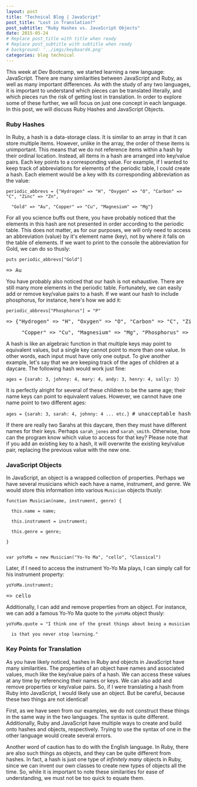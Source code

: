 ```yaml
---
layout: post
title: "Technical Blog | JavaScript"
post_title: "Lost in Translation?"
post_subtitle: "Ruby Hashes vs. JavaScript Objects"
date: 2015-05-24
# Replace post_title with title when ready
# Replace post_subtitle with subtitle when ready
# background: '../imgs/keyboard4.png'
categories: blog technical
---
```


<p>
  This week at Dev Bootcamp, we started learning a new language: JavaScript. There are many similarities between JavaScript and Ruby, as well as many important differences. As with the study of any two languages, it is important to understand which pieces can be translated literally, and which pieces run the risk of getting lost in translation. In order to explore some of these further, we will focus on just one concept in each language. In this post, we will discuss Ruby Hashes and JavaScript Objects.
</p>
<h3>Ruby Hashes</h3>
<p>
  In Ruby, a hash is a data-storage class. It is similar to an array in that it can store multiple items. However, unlike in the array, the order of these items is unimportant. This means that we do not reference items within a hash by their ordinal location. Instead, all items in a hash are arranged into key/value pairs. Each key points to a corresponding value. For example, if I wanted to keep track of abbreviations for elements of the periodic table, I could create a hash. Each element would be a key with its corresponding abbreviation as the value:
  <pre><code>periodic_abbrevs = {"Hydrogen" => "H", "Oxygen" => "O", "Carbon" => "C", "Zinc" => "Zn",</code></pre>
  <pre><code>  "Gold" => "Au", "Copper" => "Cu", "Magnesium" => "Mg"}</code></pre>
  For all you science buffs out there, you have probably noticed that the elements in this hash are not presented in order according to the periodic table. This does not matter, as for our purposes, we will only need to access an abbreviation (value) by it's element name (key), not by where it falls on the table of elements. If we want to print to the console the abbreviation for Gold, we can do so thusly:
  <pre><code>puts periodic_abbrevs["Gold"]</code></pre>
  <pre><samp>=> Au</samp></pre>
  You have probably also noticed that our hash is not exhaustive. There are still many more elements in the periodic table. Fortunately, we can easily add or remove key/value pairs to a hash. If we want our hash to include phosphorus, for instance, here's how we add it:
  <pre><code>periodic_abbrevs["Phosphorus"] = "P"</code></pre>
  <pre><samp>=> {"Hydrogen" => "H", "Oxygen" => "O", "Carbon" => "C", "Zinc" => "Zn", "Gold" => "Au",</samp></pre>
  <pre><samp>     "Copper" => "Cu", "Magnesium" => "Mg", "Phosphorus" => "P"}</samp></pre>
</p>
<p>
  A hash is like an algebraic function in that multiple keys may point to equivalent values, but a single key cannot point to more than one value. In other words, each input must have only one output. To give another example, let's say that we are keeping track of the ages of children at a daycare. The following hash would work just fine:
  <pre><code>ages = {sarah: 3, johnny: 4, mary: 4, andy: 3, henry: 4, sally: 3}</code></pre>
  It is perfectly alright for several of these children to be the same age; their name keys can point to equivalent values. However, we cannot have one name point to two different ages:
  <pre><code>ages = {sarah: 3, sarah: 4, johnny: 4 ... etc.} </code><samp># unacceptable hash</samp></pre>
  If there are really two Sarahs at this daycare, then they must have different names for their keys. Perhaps <code>sarah_jones</code> and <code>sarah_smith</code>. Otherwise, how can the program know which value to access for that key? Please note that if you add an existing key to a hash, it will overwrite the existing key/value pair, replacing the previous value with the new one.
</p>
<h3>JavaScript Objects</h3>
<p>
  In JavaScript, an object is a wrapped collection of properties. Perhaps we have several musicians which each have a name, instrument, and genre. We would store this information into various <code>Musician</code> objects thusly:
  <pre><code>function Musician(name, instrument, genre) {</code></pre>
  <pre><code>  this.name = name;</code></pre>
  <pre><code>  this.instrument = instrument;</code></pre>
  <pre><code>  this.genre = genre;</code></pre>
  <pre><code>}</code></pre>
  <pre><code></code></pre>
  <pre><code>var yoYoMa = new Musician("Yo-Yo Ma", "cello", "Classical")</code></pre>
  Later, if I need to access the instrument Yo-Yo Ma plays, I can simply call for his instrument property:
  <pre><code>yoYoMa.instrument;</code></pre>
  <pre><samp>=> cello</samp></pre>
  Additionally, I can add and remove properties from an object. For instance, we can add a famous Yo-Yo Ma quote to the <code>yoYoMa</code> object thusly:
  <pre><code>yoYoMa.quote = "I think one of the great things about being a musician</code></pre>
  <pre><code>  is that you never stop learning."</code></pre>
</p>
<h3>Key Points for Translation</h3>
<p>
  As you have likely noticed, hashes in Ruby and objects in JavaScript have many similarities. The properties of an object have names and associated values, much like the key/value pairs of a hash. We can access these values at any time by referencing their names or keys. We can also add and remove properties or key/value pairs. So, if I were translating a hash from Ruby into JavaScript, I would likely use an object. But be careful, because these two things are not identical!
</p>
<p>
  First, as we have seen from our examples, we do not construct these things in the same way in the two languages. The syntax is quite different. Additionally, Ruby and JavaScript have multiple ways to create and build onto hashes and objects, respectively. Trying to use the syntax of one in the other language would create several errors.
</p>
<p>
  Another word of caution has to do with the English language. In Ruby, there are also such things as objects, and they can be quite different from hashes. In fact, a hash is just one type of <i>infinitely many</i> objects in Ruby, since we can invent our own classes to create new types of objects all the time. So, while it is important to note these similarities for ease of understanding, we must not be too quick to equate them.
</p>